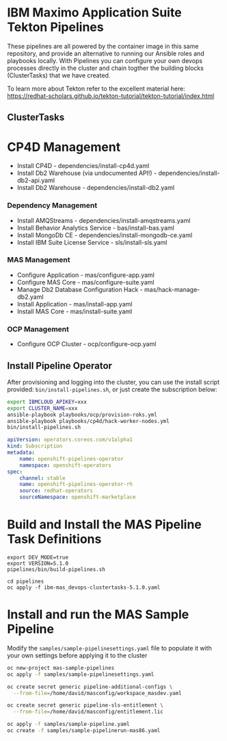 # IBM Maximo Application Suite Tekton Pipelines

These pipelines are all powered by the container image in this same repository, and provide an alternative to running our Ansible roles and playbooks locally.  With Pipelines you can configure your own devops processes directly in the cluster and chain togther the building blocks (ClusterTasks) that we have created.

To learn more about Tekton refer to the excellent material here: https://redhat-scholars.github.io/tekton-tutorial/tekton-tutorial/index.html

## ClusterTasks

# CP4D Management
- Install CP4D - dependencies/install-cp4d.yaml
- Install Db2 Warehouse (via undocumented API!) - dependencies/install-db2-api.yaml
- Install Db2 Warehouse - dependencies/install-db2.yaml

### Dependency Management
- Install AMQStreams - dependencies/install-amqstreams.yaml
- Install Behavior Analytics Service - bas/install-bas.yaml
- Install MongoDb CE - dependencies/install-mongodb-ce.yaml
- Install IBM Suite License Service - sls/install-sls.yaml

### MAS Management
- Configure Application - mas/configure-app.yaml
- Configure MAS Core - mas/configure-suite.yaml
- Manage Db2 Database Configuration Hack - mas/hack-manage-db2.yaml
- Install Application - mas/install-app.yaml
- Install MAS Core - mas/install-suite.yaml

### OCP Management
- Configure OCP Cluster - ocp/configure-ocp.yaml


## Install Pipeline Operator
After provisioning and logging into the cluster, you can use the install script provided: `bin/install-pipelines.sh`, or just create the subscription below:

```bash
export IBMCLOUD_APIKEY=xxx
export CLUSTER_NAME=xxx
ansible-playbook playbooks/ocp/provision-roks.yml
ansible-playbook playbooks/cp4d/hack-worker-nodes.yml
bin/install-pipelines.sh
```

```yaml
apiVersion: operators.coreos.com/v1alpha1
kind: Subscription
metadata:
    name: openshift-pipelines-operator
    namespace: openshift-operators
spec:
    channel: stable
    name: openshift-pipelines-operator-rh
    source: redhat-operators
    sourceNamespace: openshift-marketplace
```


# Build and Install the MAS Pipeline Task Definitions
```
export DEV_MODE=true
export VERSION=5.1.0
pipelines/bin/build-pipelines.sh

cd pipelines
oc apply -f ibm-mas_devops-clustertasks-5.1.0.yaml
```


# Install and run the MAS Sample Pipeline
Modify the `samples/sample-pipelinesettings.yaml` file to populate it with your own settings before applying it to the cluster

```bash
oc new-project mas-sample-pipelines
oc apply -f samples/sample-pipelinesettings.yaml

oc create secret generic pipeline-additional-configs \
  --from-file=/home/david/masconfig/workspace_masdev.yaml

oc create secret generic pipeline-sls-entitlement \
  --from-file=/home/david/masconfig/entitlement.lic

oc apply -f samples/sample-pipeline.yaml
oc create -f samples/sample-pipelinerun-mas86.yaml
```
